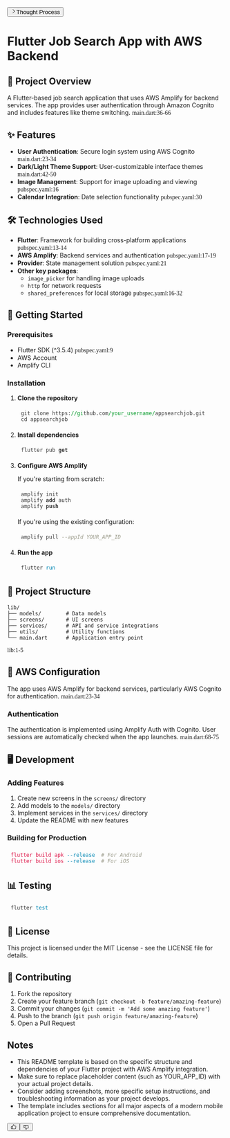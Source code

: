 <div class="dark:[&amp;_pre:has(code)]:bg-shade dark:[&amp;_code[data-lang]]:bg-shade relative flex flex-col gap-1 rounded-md border-[0.5px] border-[#d0d0d0] bg-[#f8f8f8] p-4 text-white [overflow-wrap:anywhere] dark:border-[#2F2F2F] dark:bg-[#141414] [&amp;_pre]:my-3"><div data-state="closed"><div class="flex flex-col gap-2"><button type="button" aria-controls="radix-«r11v»" aria-expanded="false" data-state="closed" class="flex w-fit items-center gap-1.5 text-sm text-neutral-300"><svg xmlns="http://www.w3.org/2000/svg" width="1em" height="1em" fill="currentColor" viewBox="0 0 256 256" class="size-4 transition-transform"><path d="M181.66,133.66l-80,80a8,8,0,0,1-11.32-11.32L164.69,128,90.34,53.66a8,8,0,0,1,11.32-11.32l80,80A8,8,0,0,1,181.66,133.66Z"></path></svg><span class="">Thought Process</span></button><div data-state="closed" id="radix-«r11v»" style="--radix-collapsible-content-height: 160px; --radix-collapsible-content-width: 834px;" hidden=""></div></div></div><div class="prose-custom prose-custom-md prose-custom-gray !max-w-none text-neutral-300 [overflow-wrap:anywhere]"><h1 class="group flex items-center">Flutter Job Search App with AWS Backend  </h1>

<h2 class="group flex items-center">📱 Project Overview  </h2>
<p>A Flutter-based job search application that uses AWS Amplify for backend services. The app provides user authentication through Amazon Cognito and includes features like theme switching. <span role="link" tabindex="0" class="bg-pacific/10 text-pacific active:bg-pacific/20 hover:bg-pacific/20 cursor-pointer rounded-md px-[0.25rem] py-[0.12rem] text-xs font-normal leading-[15px] transition-colors duration-100 before:hidden after:hidden" style="font-family: &quot;IBM Plex Mono&quot;, &quot;IBM Plex Mono Fallback&quot;; font-weight: 400; font-style: normal;">main.dart:36-66</span></p>
<h2 class="group flex items-center">✨ Features  </h2>
<ul>
<li><strong>User Authentication</strong>: Secure login system using AWS Cognito <span role="link" tabindex="0" class="bg-pacific/10 text-pacific active:bg-pacific/20 hover:bg-pacific/20 cursor-pointer rounded-md px-[0.25rem] py-[0.12rem] text-xs font-normal leading-[15px] transition-colors duration-100 before:hidden after:hidden" style="font-family: &quot;IBM Plex Mono&quot;, &quot;IBM Plex Mono Fallback&quot;; font-weight: 400; font-style: normal;">main.dart:23-34</span></li>
<li><strong>Dark/Light Theme Support</strong>: User-customizable interface themes <span role="link" tabindex="0" class="bg-pacific/10 text-pacific active:bg-pacific/20 hover:bg-pacific/20 cursor-pointer rounded-md px-[0.25rem] py-[0.12rem] text-xs font-normal leading-[15px] transition-colors duration-100 before:hidden after:hidden" style="font-family: &quot;IBM Plex Mono&quot;, &quot;IBM Plex Mono Fallback&quot;; font-weight: 400; font-style: normal;">main.dart:42-50</span></li>
<li><strong>Image Management</strong>: Support for image uploading and viewing <span role="link" tabindex="0" class="bg-pacific/10 text-pacific active:bg-pacific/20 hover:bg-pacific/20 cursor-pointer rounded-md px-[0.25rem] py-[0.12rem] text-xs font-normal leading-[15px] transition-colors duration-100 before:hidden after:hidden" style="font-family: &quot;IBM Plex Mono&quot;, &quot;IBM Plex Mono Fallback&quot;; font-weight: 400; font-style: normal;">pubspec.yaml:16</span></li>
<li><strong>Calendar Integration</strong>: Date selection functionality <span role="link" tabindex="0" class="bg-pacific/10 text-pacific active:bg-pacific/20 hover:bg-pacific/20 cursor-pointer rounded-md px-[0.25rem] py-[0.12rem] text-xs font-normal leading-[15px] transition-colors duration-100 before:hidden after:hidden" style="font-family: &quot;IBM Plex Mono&quot;, &quot;IBM Plex Mono Fallback&quot;; font-weight: 400; font-style: normal;">pubspec.yaml:30</span></li>
</ul>
<h2 class="group flex items-center">🛠️ Technologies Used  </h2>
<ul>
<li><strong>Flutter</strong>: Framework for building cross-platform applications <span role="link" tabindex="0" class="bg-pacific/10 text-pacific active:bg-pacific/20 hover:bg-pacific/20 cursor-pointer rounded-md px-[0.25rem] py-[0.12rem] text-xs font-normal leading-[15px] transition-colors duration-100 before:hidden after:hidden" style="font-family: &quot;IBM Plex Mono&quot;, &quot;IBM Plex Mono Fallback&quot;; font-weight: 400; font-style: normal;">pubspec.yaml:13-14</span></li>
<li><strong>AWS Amplify</strong>: Backend services and authentication <span role="link" tabindex="0" class="bg-pacific/10 text-pacific active:bg-pacific/20 hover:bg-pacific/20 cursor-pointer rounded-md px-[0.25rem] py-[0.12rem] text-xs font-normal leading-[15px] transition-colors duration-100 before:hidden after:hidden" style="font-family: &quot;IBM Plex Mono&quot;, &quot;IBM Plex Mono Fallback&quot;; font-weight: 400; font-style: normal;">pubspec.yaml:17-19</span></li>
<li><strong>Provider</strong>: State management solution <span role="link" tabindex="0" class="bg-pacific/10 text-pacific active:bg-pacific/20 hover:bg-pacific/20 cursor-pointer rounded-md px-[0.25rem] py-[0.12rem] text-xs font-normal leading-[15px] transition-colors duration-100 before:hidden after:hidden" style="font-family: &quot;IBM Plex Mono&quot;, &quot;IBM Plex Mono Fallback&quot;; font-weight: 400; font-style: normal;">pubspec.yaml:21</span></li>
<li><strong>Other key packages</strong>:
<ul>
<li><code class="rounded-sm bg-[#e5e5e5] px-[0.25rem] py-[0.20rem] text-xs font-normal leading-[15px] before:hidden after:hidden dark:bg-[#484848]/30">image_picker</code> for handling image uploads</li>
<li><code class="rounded-sm bg-[#e5e5e5] px-[0.25rem] py-[0.20rem] text-xs font-normal leading-[15px] before:hidden after:hidden dark:bg-[#484848]/30">http</code> for network requests</li>
<li><code class="rounded-sm bg-[#e5e5e5] px-[0.25rem] py-[0.20rem] text-xs font-normal leading-[15px] before:hidden after:hidden dark:bg-[#484848]/30">shared_preferences</code> for local storage <span role="link" tabindex="0" class="bg-pacific/10 text-pacific active:bg-pacific/20 hover:bg-pacific/20 cursor-pointer rounded-md px-[0.25rem] py-[0.12rem] text-xs font-normal leading-[15px] transition-colors duration-100 before:hidden after:hidden" style="font-family: &quot;IBM Plex Mono&quot;, &quot;IBM Plex Mono Fallback&quot;; font-weight: 400; font-style: normal;">pubspec.yaml:16-32</span></li>
</ul>
</li>
</ul>
<h2 class="group flex items-center">🚀 Getting Started  </h2>
<h3 class="group flex items-center">Prerequisites  </h3>
<ul>
<li>Flutter SDK (^3.5.4) <span role="link" tabindex="0" class="bg-pacific/10 text-pacific active:bg-pacific/20 hover:bg-pacific/20 cursor-pointer rounded-md px-[0.25rem] py-[0.12rem] text-xs font-normal leading-[15px] transition-colors duration-100 before:hidden after:hidden" style="font-family: &quot;IBM Plex Mono&quot;, &quot;IBM Plex Mono Fallback&quot;; font-weight: 400; font-style: normal;">pubspec.yaml:9</span></li>
<li>AWS Account</li>
<li>Amplify CLI</li>
</ul>
<h3 class="group flex items-center">Installation  </h3>
<ol>
<li>
<p><strong>Clone the repository</strong></p>
<pre class="px-2 py-1.5 has-[code]:rounded-md has-[code]:!bg-[#e5e5e5] has-[div]:bg-transparent has-[div]:!p-0 has-[code]:text-stone-900 dark:has-[code]:!bg-[#242424] has-[code]:dark:text-white [&amp;_code]:block [&amp;_code]:border-none [&amp;_code]:bg-transparent [&amp;_code]:p-0"><pre style="display: block; overflow-x: auto; padding: 6px 8px; color: rgb(51, 51, 51); background: transparent; margin: 0px; width: 100%;"><code style="white-space: pre; font-size: 12px;"><span>git clone https:</span><span style="color: rgb(0, 153, 38);">//gi</span><span>thub.com</span><span style="color: rgb(0, 153, 38);">/your_username/</span><span>appsearchjob.git  
</span>cd appsearchjob</code></pre></pre>
</li>
<li>
<p><strong>Install dependencies</strong></p>
<pre class="px-2 py-1.5 has-[code]:rounded-md has-[code]:!bg-[#e5e5e5] has-[div]:bg-transparent has-[div]:!p-0 has-[code]:text-stone-900 dark:has-[code]:!bg-[#242424] has-[code]:dark:text-white [&amp;_code]:block [&amp;_code]:border-none [&amp;_code]:bg-transparent [&amp;_code]:p-0"><pre style="display: block; overflow-x: auto; padding: 6px 8px; color: rgb(51, 51, 51); background: transparent; margin: 0px; width: 100%;"><code style="white-space: pre; font-size: 12px;"><span>flutter pub </span><span style="color: rgb(51, 51, 51); font-weight: bold;">get</span></code></pre></pre>
</li>
<li>
<p><strong>Configure AWS Amplify</strong></p>
<p>If you're starting from scratch:</p>
<pre class="px-2 py-1.5 has-[code]:rounded-md has-[code]:!bg-[#e5e5e5] has-[div]:bg-transparent has-[div]:!p-0 has-[code]:text-stone-900 dark:has-[code]:!bg-[#242424] has-[code]:dark:text-white [&amp;_code]:block [&amp;_code]:border-none [&amp;_code]:bg-transparent [&amp;_code]:p-0"><pre style="display: block; overflow-x: auto; padding: 6px 8px; color: rgb(51, 51, 51); background: transparent; margin: 0px; width: 100%;"><code style="white-space: pre; font-size: 12px;"><span>amplify init  
</span><span>amplify </span><span style="color: rgb(51, 51, 51); font-weight: bold;">add</span><span> auth  
</span><span>amplify </span><span style="color: rgb(51, 51, 51); font-weight: bold;">push</span></code></pre></pre>
<p>If you're using the existing configuration:</p>
<pre class="px-2 py-1.5 has-[code]:rounded-md has-[code]:!bg-[#e5e5e5] has-[div]:bg-transparent has-[div]:!p-0 has-[code]:text-stone-900 dark:has-[code]:!bg-[#242424] has-[code]:dark:text-white [&amp;_code]:block [&amp;_code]:border-none [&amp;_code]:bg-transparent [&amp;_code]:p-0"><pre style="display: block; overflow-x: auto; padding: 6px 8px; color: rgb(51, 51, 51); background: transparent; margin: 0px; width: 100%;"><code style="white-space: pre; font-size: 12px;"><span>amplify pull </span><span style="color: rgb(153, 153, 136); font-style: italic;">--appId YOUR_APP_ID</span></code></pre></pre>
</li>
<li>
<p><strong>Run the app</strong></p>
<pre class="px-2 py-1.5 has-[code]:rounded-md has-[code]:!bg-[#e5e5e5] has-[div]:bg-transparent has-[div]:!p-0 has-[code]:text-stone-900 dark:has-[code]:!bg-[#242424] has-[code]:dark:text-white [&amp;_code]:block [&amp;_code]:border-none [&amp;_code]:bg-transparent [&amp;_code]:p-0"><pre style="display: block; overflow-x: auto; padding: 6px 8px; color: rgb(51, 51, 51); background: transparent; margin: 0px; width: 100%;"><code style="white-space: pre; font-size: 12px;"><span>flutter </span><span style="color: rgb(0, 134, 179);">run</span></code></pre></pre>
</li>
</ol>
<h2 class="group flex items-center">📁 Project Structure  </h2>
<pre class="px-2 py-1.5 has-[code]:rounded-md has-[code]:!bg-[#e5e5e5] has-[div]:bg-transparent has-[div]:!p-0 has-[code]:text-stone-900 dark:has-[code]:!bg-[#242424] has-[code]:dark:text-white [&amp;_code]:block [&amp;_code]:border-none [&amp;_code]:bg-transparent [&amp;_code]:p-0"><code class="rounded-sm bg-[#e5e5e5] px-[0.25rem] py-[0.20rem] text-xs font-normal leading-[15px] before:hidden after:hidden dark:bg-[#484848]/30">lib/  
├── models/        # Data models  
├── screens/       # UI screens  
├── services/      # API and service integrations  
├── utils/         # Utility functions  
└── main.dart      # Application entry point  
</code></pre>
<p><span role="link" tabindex="0" class="bg-pacific/10 text-pacific active:bg-pacific/20 hover:bg-pacific/20 cursor-pointer rounded-md px-[0.25rem] py-[0.12rem] text-xs font-normal leading-[15px] transition-colors duration-100 before:hidden after:hidden" style="font-family: &quot;IBM Plex Mono&quot;, &quot;IBM Plex Mono Fallback&quot;; font-weight: 400; font-style: normal;">lib:1-5</span></p>
<h2 class="group flex items-center">🔐 AWS Configuration  </h2>
<p>The app uses AWS Amplify for backend services, particularly AWS Cognito for authentication. <span role="link" tabindex="0" class="bg-pacific/10 text-pacific active:bg-pacific/20 hover:bg-pacific/20 cursor-pointer rounded-md px-[0.25rem] py-[0.12rem] text-xs font-normal leading-[15px] transition-colors duration-100 before:hidden after:hidden" style="font-family: &quot;IBM Plex Mono&quot;, &quot;IBM Plex Mono Fallback&quot;; font-weight: 400; font-style: normal;">main.dart:23-34</span></p>
<h3 class="group flex items-center">Authentication  </h3>
<p>The authentication is implemented using Amplify Auth with Cognito. User sessions are automatically checked when the app launches. <span role="link" tabindex="0" class="bg-pacific/10 text-pacific active:bg-pacific/20 hover:bg-pacific/20 cursor-pointer rounded-md px-[0.25rem] py-[0.12rem] text-xs font-normal leading-[15px] transition-colors duration-100 before:hidden after:hidden" style="font-family: &quot;IBM Plex Mono&quot;, &quot;IBM Plex Mono Fallback&quot;; font-weight: 400; font-style: normal;">main.dart:68-75</span></p>
<h2 class="group flex items-center">🖥️ Development  </h2>
<h3 class="group flex items-center">Adding Features  </h3>
<ol>
<li>Create new screens in the <code class="rounded-sm bg-[#e5e5e5] px-[0.25rem] py-[0.20rem] text-xs font-normal leading-[15px] before:hidden after:hidden dark:bg-[#484848]/30">screens/</code> directory</li>
<li>Add models to the <code class="rounded-sm bg-[#e5e5e5] px-[0.25rem] py-[0.20rem] text-xs font-normal leading-[15px] before:hidden after:hidden dark:bg-[#484848]/30">models/</code> directory</li>
<li>Implement services in the <code class="rounded-sm bg-[#e5e5e5] px-[0.25rem] py-[0.20rem] text-xs font-normal leading-[15px] before:hidden after:hidden dark:bg-[#484848]/30">services/</code> directory</li>
<li>Update the README with new features</li>
</ol>
<h3 class="group flex items-center">Building for Production  </h3>
<pre class="px-2 py-1.5 has-[code]:rounded-md has-[code]:!bg-[#e5e5e5] has-[div]:bg-transparent has-[div]:!p-0 has-[code]:text-stone-900 dark:has-[code]:!bg-[#242424] has-[code]:dark:text-white [&amp;_code]:block [&amp;_code]:border-none [&amp;_code]:bg-transparent [&amp;_code]:p-0"><pre style="display: block; overflow-x: auto; padding: 6px 8px; color: rgb(51, 51, 51); background: transparent; margin: 0px; width: 100%;"><code style="white-space: pre; font-size: 12px;"><span style="color: rgb(221, 17, 68);">flutter</span><span> </span><span style="color: rgb(221, 17, 68);">build</span><span> </span><span style="color: rgb(221, 17, 68);">apk</span><span> </span><span style="color: rgb(0, 134, 179);">--release</span><span>  </span><span style="color: rgb(153, 153, 136); font-style: italic;"># For Android  </span><span>
</span><span></span><span style="color: rgb(221, 17, 68);">flutter</span><span> </span><span style="color: rgb(221, 17, 68);">build</span><span> </span><span style="color: rgb(221, 17, 68);">ios</span><span> </span><span style="color: rgb(0, 134, 179);">--release</span><span>  </span><span style="color: rgb(153, 153, 136); font-style: italic;"># For iOS</span></code></pre></pre>
<h2 class="group flex items-center">📊 Testing  </h2>
<pre class="px-2 py-1.5 has-[code]:rounded-md has-[code]:!bg-[#e5e5e5] has-[div]:bg-transparent has-[div]:!p-0 has-[code]:text-stone-900 dark:has-[code]:!bg-[#242424] has-[code]:dark:text-white [&amp;_code]:block [&amp;_code]:border-none [&amp;_code]:bg-transparent [&amp;_code]:p-0"><pre style="display: block; overflow-x: auto; padding: 6px 8px; color: rgb(51, 51, 51); background: transparent; margin: 0px; width: 100%;"><code style="white-space: pre; font-size: 12px;"><span>flutter </span><span style="color: rgb(0, 134, 179);">test</span></code></pre></pre>
<h2 class="group flex items-center">📄 License  </h2>
<p>This project is licensed under the MIT License - see the LICENSE file for details.</p>
<h2 class="group flex items-center">🤝 Contributing  </h2>
<ol>
<li>Fork the repository</li>
<li>Create your feature branch (<code class="rounded-sm bg-[#e5e5e5] px-[0.25rem] py-[0.20rem] text-xs font-normal leading-[15px] before:hidden after:hidden dark:bg-[#484848]/30">git checkout -b feature/amazing-feature</code>)</li>
<li>Commit your changes (<code class="rounded-sm bg-[#e5e5e5] px-[0.25rem] py-[0.20rem] text-xs font-normal leading-[15px] before:hidden after:hidden dark:bg-[#484848]/30">git commit -m 'Add some amazing feature'</code>)</li>
<li>Push to the branch (<code class="rounded-sm bg-[#e5e5e5] px-[0.25rem] py-[0.20rem] text-xs font-normal leading-[15px] before:hidden after:hidden dark:bg-[#484848]/30">git push origin feature/amazing-feature</code>)</li>
<li>Open a Pull Request</li>
</ol>
<h2 class="group flex items-center">Notes  </h2>
<ul>
<li>This README template is based on the specific structure and dependencies of your Flutter project with AWS Amplify integration.</li>
<li>Make sure to replace placeholder content (such as YOUR_APP_ID) with your actual project details.</li>
<li>Consider adding screenshots, more specific setup instructions, and troubleshooting information as your project develops.</li>
<li>The template includes sections for all major aspects of a modern mobile application project to ensure comprehensive documentation.</li>
</ul></div><div class="flex items-center gap-1 text-neutral-300"><button class="rounded-lg p-1.5 transition-colors hover:bg-white/10 hover:text-white"><svg xmlns="http://www.w3.org/2000/svg" width="1em" height="1em" fill="currentColor" viewBox="0 0 256 256" class="h-4 w-4"><path d="M234,80.12A24,24,0,0,0,216,72H160V56a40,40,0,0,0-40-40,8,8,0,0,0-7.16,4.42L75.06,96H32a16,16,0,0,0-16,16v88a16,16,0,0,0,16,16H204a24,24,0,0,0,23.82-21l12-96A24,24,0,0,0,234,80.12ZM32,112H72v88H32ZM223.94,97l-12,96a8,8,0,0,1-7.94,7H88V105.89l36.71-73.43A24,24,0,0,1,144,56V80a8,8,0,0,0,8,8h64a8,8,0,0,1,7.94,9Z"></path></svg></button><button class="rounded-lg p-1.5 transition-colors hover:bg-white/10 hover:text-white"><svg xmlns="http://www.w3.org/2000/svg" width="1em" height="1em" fill="currentColor" viewBox="0 0 256 256" class="h-4 w-4"><path d="M239.82,157l-12-96A24,24,0,0,0,204,40H32A16,16,0,0,0,16,56v88a16,16,0,0,0,16,16H75.06l37.78,75.58A8,8,0,0,0,120,240a40,40,0,0,0,40-40V184h56a24,24,0,0,0,23.82-27ZM72,144H32V56H72Zm150,21.29a7.88,7.88,0,0,1-6,2.71H152a8,8,0,0,0-8,8v24a24,24,0,0,1-19.29,23.54L88,150.11V56H204a8,8,0,0,1,7.94,7l12,96A7.87,7.87,0,0,1,222,165.29Z"></path></svg></button></div></div>
